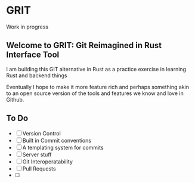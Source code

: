 # GRIT

Work in progress

## Welcome to GRIT: Git Reimagined in Rust Interface Tool

I am building this GIT alternative in Rust as a practice exercise in learning Rust and backend things

Eventually I hope to make it more feature rich and perhaps something akin to an open source version of the tools and features we know and love in Github.

## To Do

 - [ ] Version Control 
 - [ ] Built in Commit conventions
 - [ ] A templating system for commits
 - [ ] Server stuff
 - [ ] Git Interoperatability
 - [ ] Pull Requests
 - [ ] 